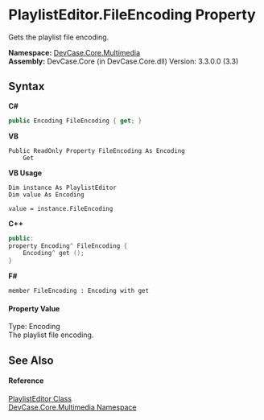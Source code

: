 # PlaylistEditor.FileEncoding Property 
 

Gets the playlist file encoding.

**Namespace:**&nbsp;<a href="N_DevCase_Core_Multimedia">DevCase.Core.Multimedia</a><br />**Assembly:**&nbsp;DevCase.Core (in DevCase.Core.dll) Version: 3.3.0.0 (3.3)

## Syntax

**C#**<br />
``` C#
public Encoding FileEncoding { get; }
```

**VB**<br />
``` VB
Public ReadOnly Property FileEncoding As Encoding
	Get
```

**VB Usage**<br />
``` VB Usage
Dim instance As PlaylistEditor
Dim value As Encoding

value = instance.FileEncoding

```

**C++**<br />
``` C++
public:
property Encoding^ FileEncoding {
	Encoding^ get ();
}
```

**F#**<br />
``` F#
member FileEncoding : Encoding with get

```


#### Property Value
Type: Encoding<br />The playlist file encoding.

## See Also


#### Reference
<a href="T_DevCase_Core_Multimedia_PlaylistEditor">PlaylistEditor Class</a><br /><a href="N_DevCase_Core_Multimedia">DevCase.Core.Multimedia Namespace</a><br />